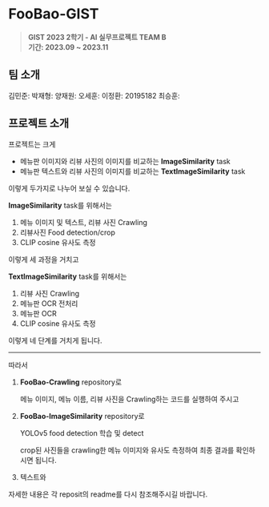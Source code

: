 # FooBao-GIST
> **GIST 2023 2학기 - AI 실무프로젝트 TEAM B** <br/> **기간: 2023.09 ~ 2023.11**

## 팀 소개
김민준: 
박재형:
양재원:
오세훈:
이정환:
20195182 최승훈:

## 프로젝트 소개

프로젝트는 크게 

- 메뉴판 이미지와 리뷰 사진의 이미지를 비교하는 **ImageSimilarity** task
- 메뉴판 텍스트와 리뷰 사진의 이미지를 비교하는 **TextImageSimilarity** task

이렇게 두가지로 나누어 보실 수 있습니다.

**ImageSimilarity** task를 위해서는

1. 메뉴 이미지 및 텍스트, 리뷰 사진 Crawling
2. 리뷰사진 Food detection/crop 
3. CLIP cosine 유사도 측정

이렇게 세 과정을 거치고

**TextImageSimilarity** task를 위해서는

1. 리뷰 사진 Crawling
2. 메뉴판 OCR 전처리
3. 메뉴판 OCR
4. CLIP cosine 유사도 측정

이렇게 네 단계를 거치게 됩니다.

---

따라서

1. **FooBao-Crawling** repository로 
    
    메뉴 이미지, 메뉴 이름, 리뷰 사진을 Crawling하는 코드를 실행하여 주시고
    
2. **FooBao-ImageSimilarity** repository로 
    
    YOLOv5 food detection 학습 및 detect
    
    crop된 사진들을 crawling한 메뉴 이미지와 유사도 측정하여 최종 결과를 확인하시면 됩니다.
    

1. 텍스트와 

자세한 내용은 각 reposit의 readme를 다시 참조해주시길 바랍니다.
